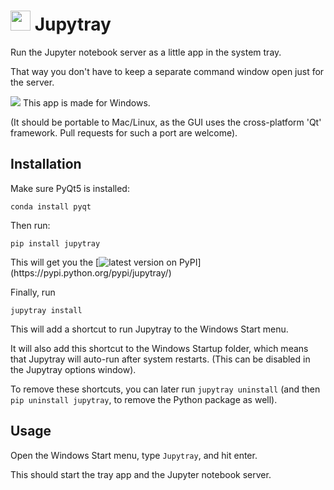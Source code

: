 <h1>
<img src="https://raw.githubusercontent.com/tfiers/jupytray/main/jupytray/jupyter.ico" width=32>
Jupytray
</h1>

Run the Jupyter notebook server as a little app in the system tray. 

That way you don't have to keep a separate command window open just for the server.

<img src="https://img.icons8.com/windows/32/000000/windows-10.png"/> This app is made for Windows.

(It should be portable to Mac/Linux, as the GUI uses the cross-platform 'Qt' framework.
Pull requests for such a port are welcome).


## Installation

Make sure PyQt5 is installed:
```
conda install pyqt
```

Then run:
```
pip install jupytray
```
This will get you the
[![latest version on PyPI](https://img.shields.io/pypi/v/jupytray.svg?label=latest%20version%20on%20PyPI:)](https://pypi.python.org/pypi/jupytray/)

Finally, run
```
jupytray install
```
This will add a shortcut to run Jupytray to the Windows Start menu.

It will also add this shortcut to the Windows Startup folder, which means that Jupytray
will auto-run after system restarts. (This can be disabled in the Jupytray options
window).

To remove these shortcuts, you can later run `jupytray uninstall` (and then `pip
uninstall jupytray`, to remove the Python package as well).


## Usage

Open the Windows Start menu, type `Jupytray`, and hit enter.

This should start the tray app and the Jupyter notebook server.
